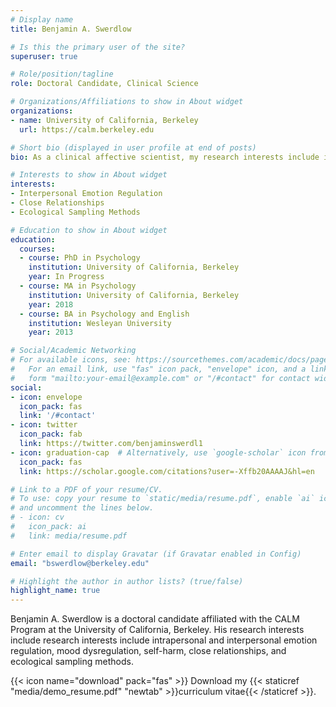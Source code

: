 ```yaml
---
# Display name
title: Benjamin A. Swerdlow

# Is this the primary user of the site?
superuser: true

# Role/position/tagline
role: Doctoral Candidate, Clinical Science

# Organizations/Affiliations to show in About widget
organizations:
- name: University of California, Berkeley
  url: https://calm.berkeley.edu

# Short bio (displayed in user profile at end of posts)
bio: As a clinical affective scientist, my research interests include intrapersonal and interpersonal emotion regulation, mood dysregulation, self-harm, close relationships, and ecological sampling methods. 

# Interests to show in About widget
interests:
- Interpersonal Emotion Regulation
- Close Relationships
- Ecological Sampling Methods

# Education to show in About widget
education:
  courses:
  - course: PhD in Psychology
    institution: University of California, Berkeley
    year: In Progress
  - course: MA in Psychology
    institution: University of California, Berkeley
    year: 2018
  - course: BA in Psychology and English
    institution: Wesleyan University
    year: 2013

# Social/Academic Networking
# For available icons, see: https://sourcethemes.com/academic/docs/page-builder/#icons
#   For an email link, use "fas" icon pack, "envelope" icon, and a link in the
#   form "mailto:your-email@example.com" or "/#contact" for contact widget.
social:
- icon: envelope
  icon_pack: fas
  link: '/#contact'
- icon: twitter
  icon_pack: fab
  link: https://twitter.com/benjaminswerdl1
- icon: graduation-cap  # Alternatively, use `google-scholar` icon from `ai` icon pack
  icon_pack: fas
  link: https://scholar.google.com/citations?user=-Xffb20AAAAJ&hl=en

# Link to a PDF of your resume/CV.
# To use: copy your resume to `static/media/resume.pdf`, enable `ai` icons in `params.toml`, 
# and uncomment the lines below.
# - icon: cv
#   icon_pack: ai
#   link: media/resume.pdf

# Enter email to display Gravatar (if Gravatar enabled in Config)
email: "bswerdlow@berkeley.edu"

# Highlight the author in author lists? (true/false)
highlight_name: true
---
```


Benjamin A. Swerdlow is a doctoral candidate affiliated with the CALM Program at the University of California, Berkeley. His research interests include research interests include intrapersonal and interpersonal emotion regulation, mood dysregulation, self-harm, close relationships, and ecological sampling methods. 

{{< icon name="download" pack="fas" >}} Download my {{< staticref "media/demo_resume.pdf" "newtab" >}}curriculum vitae{{< /staticref >}}.
